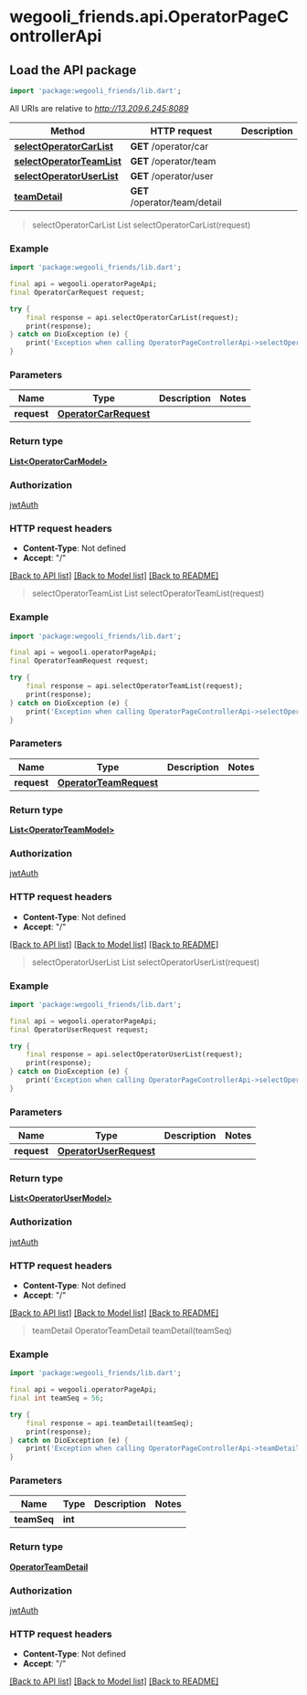 # wegooli_friends.api.OperatorPageControllerApi

## Load the API package

```dart
import 'package:wegooli_friends/lib.dart';
```

All URIs are relative to *http://13.209.6.245:8089*

| Method                                                                            | HTTP request                  | Description |
| --------------------------------------------------------------------------------- | ----------------------------- | ----------- |
| [**selectOperatorCarList**](OperatorPageControllerApi.md#selectoperatorcarlist)   | **GET** /operator/car         |
| [**selectOperatorTeamList**](OperatorPageControllerApi.md#selectoperatorteamlist) | **GET** /operator/team        |
| [**selectOperatorUserList**](OperatorPageControllerApi.md#selectoperatoruserlist) | **GET** /operator/user        |
| [**teamDetail**](OperatorPageControllerApi.md#teamdetail)                         | **GET** /operator/team/detail |

> selectOperatorCarList
> List<OperatorCarModel> selectOperatorCarList(request)

### Example

```dart
import 'package:wegooli_friends/lib.dart';

final api = wegooli.operatorPageApi;
final OperatorCarRequest request;

try {
    final response = api.selectOperatorCarList(request);
    print(response);
} catch on DioException (e) {
    print('Exception when calling OperatorPageControllerApi->selectOperatorCarList: $e\n');
}
```

### Parameters

| Name        | Type                          | Description | Notes |
| ----------- | ----------------------------- | ----------- | ----- |
| **request** | [**OperatorCarRequest**](.md) |             |

### Return type

[**List&lt;OperatorCarModel&gt;**](OperatorCarModel.md)

### Authorization

[jwtAuth](../README.md#jwtAuth)

### HTTP request headers

- **Content-Type**: Not defined
- **Accept**: "/"

[[Back to API list]](../README.md#documentation-for-api-endpoints)
[[Back to Model list]](../README.md#documentation-for-models)
[[Back to README]](../README.md)

> selectOperatorTeamList
> List<OperatorTeamModel> selectOperatorTeamList(request)

### Example

```dart
import 'package:wegooli_friends/lib.dart';

final api = wegooli.operatorPageApi;
final OperatorTeamRequest request;

try {
    final response = api.selectOperatorTeamList(request);
    print(response);
} catch on DioException (e) {
    print('Exception when calling OperatorPageControllerApi->selectOperatorTeamList: $e\n');
}
```

### Parameters

| Name        | Type                           | Description | Notes |
| ----------- | ------------------------------ | ----------- | ----- |
| **request** | [**OperatorTeamRequest**](.md) |             |

### Return type

[**List&lt;OperatorTeamModel&gt;**](OperatorTeamModel.md)

### Authorization

[jwtAuth](../README.md#jwtAuth)

### HTTP request headers

- **Content-Type**: Not defined
- **Accept**: "/"

[[Back to API list]](../README.md#documentation-for-api-endpoints)
[[Back to Model list]](../README.md#documentation-for-models)
[[Back to README]](../README.md)

> selectOperatorUserList
> List<OperatorUserModel> selectOperatorUserList(request)

### Example

```dart
import 'package:wegooli_friends/lib.dart';

final api = wegooli.operatorPageApi;
final OperatorUserRequest request;

try {
    final response = api.selectOperatorUserList(request);
    print(response);
} catch on DioException (e) {
    print('Exception when calling OperatorPageControllerApi->selectOperatorUserList: $e\n');
}
```

### Parameters

| Name        | Type                           | Description | Notes |
| ----------- | ------------------------------ | ----------- | ----- |
| **request** | [**OperatorUserRequest**](.md) |             |

### Return type

[**List&lt;OperatorUserModel&gt;**](OperatorUserModel.md)

### Authorization

[jwtAuth](../README.md#jwtAuth)

### HTTP request headers

- **Content-Type**: Not defined
- **Accept**: "/"

[[Back to API list]](../README.md#documentation-for-api-endpoints)
[[Back to Model list]](../README.md#documentation-for-models)
[[Back to README]](../README.md)

> teamDetail
> OperatorTeamDetail teamDetail(teamSeq)

### Example

```dart
import 'package:wegooli_friends/lib.dart';

final api = wegooli.operatorPageApi;
final int teamSeq = 56;

try {
    final response = api.teamDetail(teamSeq);
    print(response);
} catch on DioException (e) {
    print('Exception when calling OperatorPageControllerApi->teamDetail: $e\n');
}
```

### Parameters

| Name        | Type    | Description | Notes |
| ----------- | ------- | ----------- | ----- |
| **teamSeq** | **int** |             |

### Return type

[**OperatorTeamDetail**](OperatorTeamDetail.md)

### Authorization

[jwtAuth](../README.md#jwtAuth)

### HTTP request headers

- **Content-Type**: Not defined
- **Accept**: "/"

[[Back to API list]](../README.md#documentation-for-api-endpoints)
[[Back to Model list]](../README.md#documentation-for-models)
[[Back to README]](../README.md)

